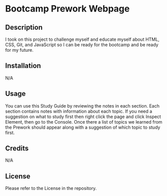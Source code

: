# Bootcamp Prework Webpage

## Description

I took on this project to challenge myself and educate myself about HTML, CSS, Git, and JavaScript so I can be ready for the bootcamp and be ready for my future.

## Installation

N/A

## Usage

You can use this Study Guide by reviewing the notes in each section. Each section contains notes with information about each topic. If you need a suggestion on what to study first then right click the page and click Inspect Element, then go to the Console. Once there a list of topics we learned from the Prework should appear along with a suggestion of which topic to study first.

## Credits

N/A

## License

Please refer to the License in the repository.